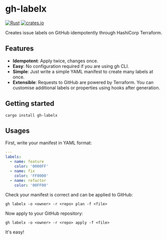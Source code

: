 # gh-labelx
[![Rust](https://github.com/siketyan/gh-labelx/actions/workflows/rust.yml/badge.svg)](https://github.com/siketyan/gh-labelx/actions/workflows/rust.yml)
[![crates.io](https://img.shields.io/crates/v/gh-labelx.svg)](https://crates.io/crates/gh-labelx)

Creates issue labels on GitHub idempotently through HashiCorp Terraform.

## Features
- **Idempotent**: Apply twice, changes once.
- **Easy**: No configuration required if you are using gh CLI.
- **Simple**: Just write a simple YAML manifest to create many labels at once.
- **Extensible**: Requests to GitHub are powered by Terraform. You can customise additional labels or properties using hooks after generation.

## Getting started
```shell
cargo install gh-labelx
```

## Usages
First, write your manifest in YAML format:

```yaml
---
labels:
  - name: feature
    color: '0000FF'
  - name: fix
    color: 'FF0000'
  - name: refactor
    color: '00FF00'
```

Check your manifest is correct and can be applied to GitHub:

```shell
gh labelx -o <owner> -r <repo> plan -f <file>
```

Now apply to your GitHub repository:

```shell
gh labelx -o <owner> -r <repo> apply -f <file>
```

It's easy!
